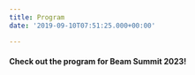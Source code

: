 ```yaml
---
title: Program
date: '2019-09-10T07:51:25.000+00:00'

---
```


<h4 class="mb-4">Check out the program for Beam Summit 2023!</h4>


<script type="text/javascript" src="https://sessionize.com/api/v2/xmtowqnb/view/GridSmart"></script>